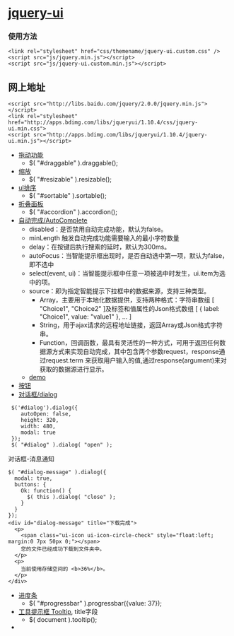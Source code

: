 # [jquery-ui](http://www.runoob.com/jqueryui/jqueryui-tutorial.html)
### 使用方法
```
<link rel="stylesheet" href="css/themename/jquery-ui.custom.css" />
<script src="js/jquery.min.js"></script>
<script src="js/jquery-ui.custom.min.js"></script>
```

## 网上地址
```
<script src="http://libs.baidu.com/jquery/2.0.0/jquery.min.js"></script>
<link rel="stylesheet" href="http://apps.bdimg.com/libs/jqueryui/1.10.4/css/jquery-ui.min.css">
<script src="http://apps.bdimg.com/libs/jqueryui/1.10.4/jquery-ui.min.js"></script>
```

* [拖动功能](http://www.runoob.com/jqueryui/example-draggable.html)
    * $( "#draggable" ).draggable();
* [缩放](http://www.runoob.com/jqueryui/example-resizable.html)
    * $( "#resizable" ).resizable();
* [ul排序](http://www.runoob.com/jqueryui/example-sortable.html)
    *  $( "#sortable" ).sortable();
* [折叠面板](http://www.runoob.com/jqueryui/example-accordion.html)
    * $( "#accordion" ).accordion();
* [自动完成/AutoComplete](http://www.runoob.com/jqueryui/example-autocomplete.html)
    * disabled：是否禁用自动完成功能，默认为false。
    * minLength 触发自动完成功能需要输入的最小字符数量
    * delay：在按键后执行搜索的延时，默认为300ms。
    * autoFocus：当智能提示框出现时，是否自动选中第一项，默认为false，即不选中
    * select(event, ui)：当智能提示框中任意一项被选中时发生，ui.item为选中的项。
    * source：即为指定智能提示下拉框中的数据来源，支持三种类型。
        * Array，主要用于本地化数据提供，支持两种格式：字符串数组 [ "Choice1", "Choice2" ]及标签和值属性的Json格式数组 [ { label: "Choice1", value: "value1" }, ... ]
        * String，用于ajax请求的远程地址链接，返回Array或Json格式字符串。
        * Function，回调函数，最具有灵活性的一种方式，可用于返回任何数据源方式来实现自动完成，其中包含两个参数request，response通过request.term 来获取用户输入的值,通过response(argument)来对获取的数据源进行显示。
    * [demo](http://www.cnblogs.com/psforever/archive/2013/03/02/2940124.html)
* [按钮](http://www.runoob.com/jqueryui/example-button.html)
* [对话框/dialog](http://www.runoob.com/jqueryui/example-dialog.html)
```
 $('#dialog').dialog({
    autoOpen: false,
    height: 320,
    width: 480,
    modal: true
 });
 $( "#dialog" ).dialog( "open" );
 ```
对话框-消息通知
```
$( "#dialog-message" ).dialog({
  modal: true,
  buttons: {
    Ok: function() {
      $( this ).dialog( "close" );
    }
  }
});
<div id="dialog-message" title="下载完成">
  <p>
    <span class="ui-icon ui-icon-circle-check" style="float:left; margin:0 7px 50px 0;"></span>
    您的文件已经成功下载到文件夹中。
  </p>
  <p>
    当前使用存储空间的 <b>36%</b>。
  </p>
</div>
```
* [进度条](http://www.runoob.com/jqueryui/example-progressbar.html)
    * $( "#progressbar" ).progressbar({value: 37});
* [工具提示框 Tooltip](http://www.runoob.com/jqueryui/example-tooltip.html), title字段
    *  $( document ).tooltip();
*     









